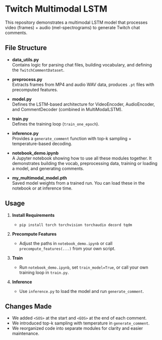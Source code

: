 # Twitch Multimodal LSTM

This repository demonstrates a multimodal LSTM model that processes video (frames) + audio (mel-spectrograms) to generate Twitch chat comments.

## File Structure

- **data_utils.py**  
  Contains logic for parsing chat files, building vocabulary, and defining the `TwitchCommentDataset`.

- **preprocess.py**  
  Extracts frames from MP4 and audio WAV data, produces `.pt` files with precomputed features.

- **model.py**  
  Defines the LSTM-based architecture for VideoEncoder, AudioEncoder, and CommentDecoder (combined in MultiModalLSTM).

- **train.py**  
  Defines the training loop (`train_one_epoch`).

- **inference.py**  
  Provides a `generate_comment` function with top-k sampling + temperature-based decoding.

- **notebook_demo.ipynb**  
  A Jupyter notebook showing how to use all these modules together. It demonstrates building the vocab, preprocessing data, training or loading a model, and generating comments.

- **my_multimodal_model.pth**  
  Saved model weights from a trained run. You can load these in the notebook or at inference time.

## Usage

1. **Install Requirements**  
   - `pip install torch torchvision torchaudio decord tqdm`

2. **Precompute Features**  
   - Adjust the paths in `notebook_demo.ipynb` or call `precompute_features(...)` from your own script.

3. **Train**  
   - Run `notebook_demo.ipynb`, set `train_model=True`, or call your own training loop in `train.py`.

4. **Inference**  
   - Use `inference.py` to load the model and run `generate_comment`.

## Changes Made

- We added `<SOS>` at the start and `<EOS>` at the end of each comment.  
- We introduced top-k sampling with temperature in `generate_comment`.  
- We reorganized code into separate modules for clarity and easier maintenance.

